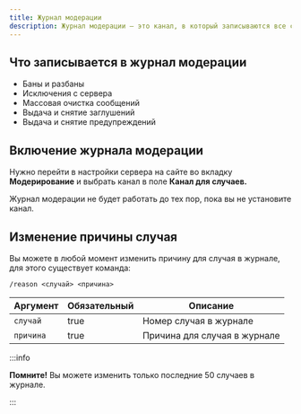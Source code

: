 ```yaml
---
title: Журнал модерации
description: Журнал модерации – это канал, в который записываются все случаи модерации
---
```


## Что записывается в журнал модерации <a href="#what-is-written" id="what-is-written"></a>

- Баны и разбаны
- Исключения с сервера
- Массовая очистка сообщений
- Выдача и снятие заглушений
- Выдача и снятие предупреждений

## Включение журнала модерации <a href="#activate-cases-log" id="activate-cases-log"></a>

Нужно перейти в настройки сервера на сайте во вкладку **Модерирование** и выбрать канал в поле **Канал для случаев.**

Журнал модерации не будет работать до тех пор, пока вы не установите канал.

## Изменение причины случая <a href="#edit-case-reason" id="edit-case-reason"></a>

Вы можете в любой момент изменить причину для случая в журнале, для этого существует команда:

`/reason <случай> <причина>`

<table><thead><tr><th>Аргумент</th><th data-type="checkbox">Обязательный</th><th>Описание</th></tr></thead><tbody><tr><td><code>случай</code></td><td>true</td><td>Номер случая в журнале</td></tr><tr><td><code>причина</code></td><td>true</td><td>Причина для случая в журнале</td></tr></tbody></table>

:::info

**Помните!** Вы можете изменить только последние 50 случаев в журнале.

:::
